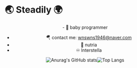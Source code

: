 # 🌏 Steadily 🌍

<div align="center"> 
- 🌱 baby programmer 
  
- 🪂 contact me: wnswns1946@naver.com 
- 🦛 nutria
- ♾ Interstella 


![Anurag's GitHub stats](https://github-readme-stats.vercel.app/api?username=lala-david&show_icons=true&theme=vue)![Top Langs](https://github-readme-stats.vercel.app/api/top-langs/?username=lala-david&layout=compact&theme=vue)
 </div>
